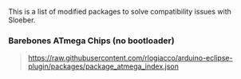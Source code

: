 This is a list of modified packages to solve compatibility issues with Sloeber.

### Barebones ATmega Chips (no bootloader)
> https://raw.githubusercontent.com/rlogiacco/arduino-eclipse-plugin/packages/package_atmega_index.json
